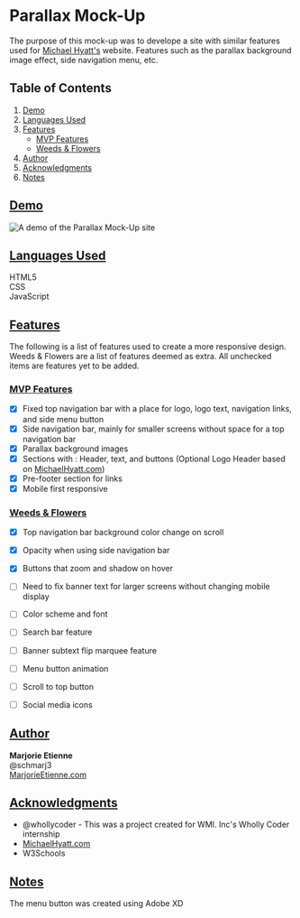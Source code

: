 # Parallax Mock-Up
The purpose of this mock-up was to develope a site with similar features used for [Michael Hyatt's](https://michaelhyatt.com/) website. Features such as the parallax background image effect, side navigation menu, etc.


## Table of Contents
1. [Demo](#demo)
2. [Languages Used](#languages-used)
3. [Features](#features)
   * [MVP Features](#mvp-features)
   * [Weeds & Flowers](#weeds-&-flowers)
4. [Author](#author)
5. [Acknowledgments](#acknowledgments)
6. [Notes](#notes)

## [Demo](#demo)
![A demo of the Parallax Mock-Up site](readme/MockUp.gif)

## [Languages Used](#languages-used)
HTML5   
CSS  
JavaScript  


## [Features](#features)
The following is a list of features used to create a more responsive design. Weeds & Flowers are a list of features deemed as extra. All unchecked items are features yet to be added.

### [MVP Features](#mvp-features)
- [x] Fixed top navigation bar with a place for logo, logo text, navigation links, and side menu button
- [x] Side navigation bar, mainly for smaller screens without space for a top navigation bar
- [x] Parallax background images
- [x] Sections with : Header, text, and buttons (Optional Logo Header based on [MichaelHyatt.com](https://michaelhyatt.com/))
- [x] Pre-footer section for links
- [x] Mobile first responsive

### [Weeds & Flowers](#weeds-&-flowers)
- [x] Top navigation bar background color change on scroll
- [x] Opacity when using side navigation bar 
- [x] Buttons that zoom and shadow on hover
- [ ] Need to fix banner text for larger screens without changing mobile display  
- [ ] Color scheme and font
- [ ] Search bar feature
- [ ] Banner subtext flip marquee feature
- [ ] Menu button animation
- [ ] Scroll to top button
- [ ] Social media icons
 

## [Author](#author)
**Marjorie Etienne**   
@schmarj3  
[MarjorieEtienne.com](marjorieetienne.com)

## [Acknowledgments](#acknowledgments)
* @whollycoder - This was a project created for WMI. Inc's Wholly Coder internship
* [MichaelHyatt.com](https://michaelhyatt.com/)
* W3Schools

## [Notes](#notes)
The menu button was created using Adobe XD
